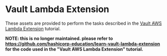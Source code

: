 # Vault Lambda Extension

These assets are provided to perform the tasks described in the [Vault AWS Lambda Extension](https://learn.hashicorp.com/tutorials/vault/aws-lambda) tutorial.

**NOTE: this is no longer maintained. please refer to https://github.com/hashicorp-education/learn-vault-lambda-extension for the code used in the "Vault AWS Lambda Extension" tutorial.**
